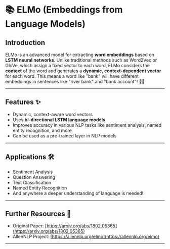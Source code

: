 # 📚 ELMo (Embeddings from Language Models)

## Introduction

ELMo is an advanced model for extracting **word embeddings** based on **LSTM neural networks**.
Unlike traditional methods such as Word2Vec or GloVe, which assign a fixed vector to each word, ELMo considers the **context** of the word and generates a **dynamic, context-dependent vector** for each word.
This means a word like "bank" will have different embeddings in sentences like "river bank" and "bank account"! 🌊🏦

---

## Features ✨

* Dynamic, context-aware word vectors
* Uses **bi-directional LSTM language models**
* Improves accuracy in various NLP tasks like sentiment analysis, named entity recognition, and more
* Can be used as a pre-trained layer in NLP models

---

## Applications 🛠️

* Sentiment Analysis
* Question Answering
* Text Classification
* Named Entity Recognition
* And anywhere a deeper understanding of language is needed!

---

## Further Resources 📖

* Original Paper: [https://arxiv.org/abs/1802.05365](https://arxiv.org/abs/1802.05365)
* AllenNLP Project: [https://allennlp.org/elmo](https://allennlp.org/elmo)

---